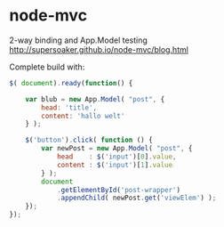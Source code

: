 node-mvc
========

2-way binding and App.Model testing <br>
http://supersoaker.github.io/node-mvc/blog.html

Complete build with:
```javascript
$( document).ready(function() {

    var blub = new App.Model( "post", {
        head: 'title',
        content: 'hallo welt'
    } );

    $('button').click( function () {
        var newPost = new App.Model( "post", {
            head    : $('input')[0].value,
            content : $('input')[1].value
        } );
        document
            .getElementById('post-wrapper')
            .appendChild( newPost.get('viewElem') );
    });
});
```
